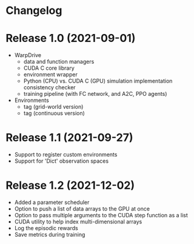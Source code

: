 # Changelog

# Release 1.0 (2021-09-01)
- WarpDrive
  - data and function managers
  - CUDA C core library
  - environment wrapper
  - Python (CPU) vs. CUDA C (GPU) simulation implementation consistency checker
  - training pipeline (with FC network, and A2C, PPO agents)
- Environments
  - tag (grid-world version)
  - tag (continuous version)

# Release 1.1 (2021-09-27)
- Support to register custom environments
- Support for 'Dict' observation spaces

# Release 1.2 (2021-12-02)
- Added a parameter scheduler
- Option to push a list of data arrays to the GPU at once
- Option to pass multiple arguments to the CUDA step function as a list
- CUDA utility to help index multi-dimensional arrays
- Log the episodic rewards
- Save metrics during training
